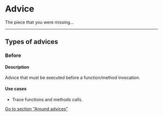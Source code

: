 [ts.kind]: # (blog)

[ts.description]: # (Mi first blog)

[techiestone2]: # (
kind: blog
description: |
  Hello my friend
)



# Advice

The piece that you were missing...

---
## Types of advices

### Before

#### Description

Advice that must be executed before a function/method invocation.


#### Use cases

- Trace functions and methods calls.

[Go to section "Around advices"](/advices/around)
